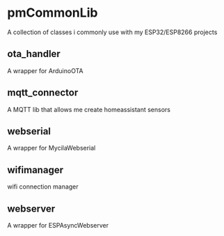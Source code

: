 # pmCommonLib

A collection of classes i commonly use with my ESP32/ESP8266 projects

## ota_handler

A wrapper for ArduinoOTA

## mqtt_connector

A MQTT lib that allows me create homeassistant sensors

## webserial

A wrapper for MycilaWebserial

## wifimanager

wifi connection manager

## webserver

A wrapper for ESPAsyncWebserver

